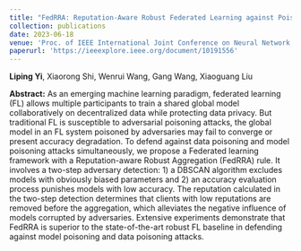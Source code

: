 ```yaml
---
title: "FedRRA: Reputation-Aware Robust Federated Learning against Poisoning Attacks"
collection: publications
date: 2023-06-18
venue: 'Proc. of IEEE International Joint Conference on Neural Network (IJCNN)'
paperurl: 'https://ieeexplore.ieee.org/document/10191556'
---
```

**Liping Yi**, Xiaorong Shi, Wenrui Wang, Gang Wang, Xiaoguang Liu

**Abstract:** As an emerging machine learning paradigm, federated learning (FL) allows multiple participants to train a shared global model collaboratively on decentralized data while protecting data privacy. But traditional FL is susceptible to adversarial poisoning attacks, the global model in an FL system poisoned by adversaries may fail to converge or present accuracy degradation. To defend against data poisoning and model poisoning attacks simultaneously, we propose a Federated learning framework with a Reputation-aware Robust Aggregation (FedRRA) rule. It involves a two-step adversary detection: 1) a DBSCAN algorithm excludes models with obviously biased parameters and 2) an accuracy evaluation process punishes models with low accuracy. The reputation calculated in the two-step detection determines that clients with low reputations are removed before the aggregation, which alleviates the negative influence of models corrupted by adversaries. Extensive experiments demonstrate that FedRRA is superior to the state-of-the-art robust FL baseline in defending against model poisoning and data poisoning attacks.
